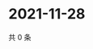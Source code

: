 # 2021-11-28

共 0 条

<!-- BEGIN WEIBO -->
<!-- 最后更新时间 Sun Nov 28 2021 01:19:01 GMT+0800 (China Standard Time) -->

<!-- END WEIBO -->
